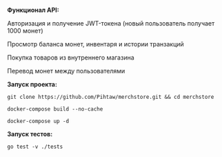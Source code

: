**Функционал API:**

Авторизация и получение JWT-токена (новый пользователь получает 1000 монет)

Просмотр баланса монет, инвентаря и истории транзакций

Покупка товаров из внутреннего магазина

Перевод монет между пользователями


**Запуск проекта:**

`git clone https://github.com/Pihtaw/merchstore.git && cd merchstore`

`docker-compose build --no-cache`

`docker-compose up -d`

**Запуск тестов:**

`go test -v ./tests`
